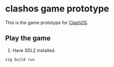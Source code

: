 # clashos game prototype

This is the game prototype for [ClashOS](https://github.com/andrewrk/clashos).

## Play the game

1. Have SDL2 installed.

```
zig build run
```
